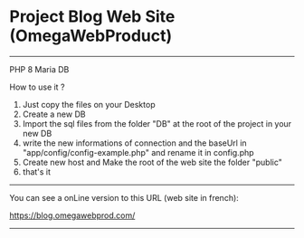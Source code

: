 # Project Blog Web Site (OmegaWebProduct)

**********************

 PHP 8
 Maria DB

How to use it ?

1) Just copy the files on your Desktop
2) Create a new DB
3) Import the sql files from the folder "DB" at the root of the project in your new DB
4) write the new informations of connection and the baseUrl  in "app/config/config-example.php" and rename it in config.php
5) Create new host and Make the root of the web site the folder "public"
6) that's it

**********************

You can see a onLine version to this URL (web site in french):

https://blog.omegawebprod.com/

**********************
